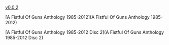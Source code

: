 [v0.0.2](https://github.com/littleflute/L.A.-Guns/edit/master/README.md)

[A Fistful Of Guns Anthology 1985-2012](A Fistful Of Guns Anthology 1985-2012)

[A Fistful Of Guns Anthology 1985-2012 Disc 2](A Fistful Of Guns Anthology 1985-2012 Disc 2)
